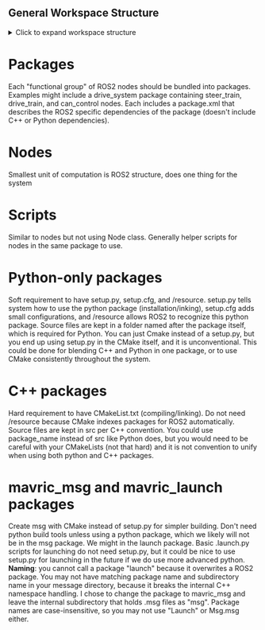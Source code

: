 ## **General Workspace Structure**

<details>
<summary>Click to expand workspace structure</summary>

```plaintext
Workspace/
├── build/
│   └── Temporary build artifacts.
│       Made by build tools; do not modify manually.
│
├── install/
│   └── Final "installed" versions of all your packages.
│
├── log/
│   └── Logs from builds and runtime — useful for debugging.
│
└── src/
    ├── package - launch/
    │   ├── launch/
    │   │   └── *.launch.py files
    │   ├── package.xml
    │   └── CMakeLists.txt
    │
    ├── package - msg/
    │   ├── msg/
    │   │   └── *.msg files
    │   ├── package.xml
    │   └── CMakeLists.txt
    │
    ├── package - with Python/
    │   ├── package_name/
    │   │   ├── node/
    │   │   ├── node/
    │   │   └── script/
    │   ├── resource/  (empty)
    │   ├── package.xml
    │   ├── setup.cfg
    │   └── setup.py
    │
    ├── package - with C++/
    │   ├── src/
    │   │   ├── node/
    │   │   ├── node/
    │   │   └── script/
    │   ├── include/
    │   │   └── (C++ header files, optional)
    │   ├── package.xml
    │   └── CMakeLists.txt
    │
    └── package - with C++ and Python (not recommended)/
        ├── src/                (C++ sources)
        ├── include/            (C++ headers)
        ├── package_name/       (Python modules)
        ├── package.xml
        ├── CMakeLists.txt
        └── {setup.py, setup.cfg, resource} (optional)
```
</details>


# **Packages**
Each "functional group" of ROS2 nodes should be bundled into packages. Examples might include a drive_system package containing steer_train, drive_train, and can_control nodes. Each includes a package.xml that describes the ROS2 specific dependencies of the package (doesn't include C++ or Python dependencies).

# **Nodes**
Smallest unit of computation is ROS2 structure, does one thing for the system

# **Scripts**
Similar to nodes but not using Node class. Generally helper scripts for nodes in the same package to use.

# **Python-only packages**
Soft requirement to have setup.py, setup.cfg, and /resource. setup.py tells system how to use the python package (installation/inking), setup.cfg adds small configurations, and /resource allows ROS2 to recognize this python package. Source files are kept in a folder named after the package itself, which is required for Python. You can just Cmake instead of a setup.py, but you end up using setup.py in the CMake itself, and it is unconventional. This could be done for blending C++ and Python in one package, or to use CMake consistently throughout the system. 

# **C++ packages**
Hard requirement to have CMakeList.txt (compiling/linking). Do not need /resource because CMake indexes packages for ROS2 automatically. Source files are kept in src per C++ convention. You could use package_name instead of src like Python does, but you would need to be careful with your CMakeLists (not that hard) and it is not convention to unify when using both python and C++ packages.


# **mavric_msg and mavric_launch packages**
Create msg with CMake instead of setup.py for simpler building. Don't need python build tools unless using a python package, which we likely will not be in the msg package. We might in the launch package. Basic .launch.py scripts for launching do not need setup.py, but it could be nice to use setup.py for launching in the future if we do use more advanced python.
	**Naming**: you cannot call a package "launch" because it overwrites a ROS2 package. You may not have matching package name and subdirectory name in your message directory, because it breaks the internal C++ namespace handling. I chose to change the package to mavric_msg and leave the internal subdirectory that holds .msg files as "msg". Package names are case-insensitive, so you may not use "Launch" or Msg.msg either.
